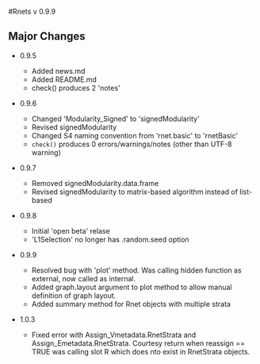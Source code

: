 #Rnets v 0.9.9

## Major Changes

* 0.9.5 
    + Added news.md
    + Added README.md
    + check() produces 2 'notes'
  
* 0.9.6
    + Changed 'Modularity_Signed' to 'signedModularity'
    + Revised signedModularity
    + Changed S4 naming convention from 'rnet.basic' to 'rnetBasic'
    + `check()` produces 0 errors/warnings/notes (other than UTF-8 warning)

* 0.9.7
    + Removed signedModularity.data.frame 
    + Revised signedModularity to matrix-based algorithm instead of list-based
    
* 0.9.8
    + Initial 'open beta' relase
    + 'L1Selection' no longer has .random.seed option
    
* 0.9.9
    + Resolved bug with 'plot' method. Was calling hidden function as external, now called as internal.
    + Added graph.layout argument to plot method to allow manual definition of graph layout.
    + Added summary method for Rnet objects with multiple strata
    
* 1.0.3
    + Fixed error with Assign_Vmetadata.RnetStrata and Assign_Emetadata.RnetStrata. Courtesy return when reassign == TRUE was calling slot R which does nto exist in RnetStrata objects.
    